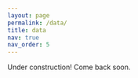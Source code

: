 ```yaml
---
layout: page
permalink: /data/
title: data
nav: true
nav_order: 5
---
```


Under construction! Come back soon.

<!---

Villar et al. (2020)
Table 1: SN-like event properties -- table1.tex
Table 2: SN probabilities -- table2.tex
Light Curves: Full griz light curves of SN-like transients from Pan-STARRS1 Medium Deep Survey. Please cite Villar et al. (2020) and the dataset --Light Curves

-->
